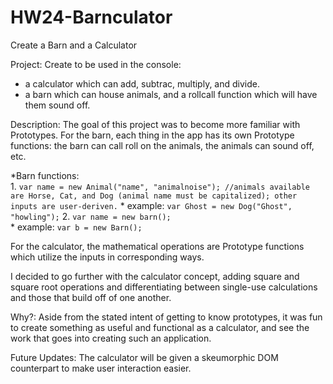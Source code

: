 HW24-Barnculator
================

Create a Barn and a Calculator

Project: Create to be used in the console:
* a calculator which can add, subtrac, multiply, and divide.
* a barn which can house animals, and a rollcall function which will have them sound off.

Description: The goal of this project was to become more familiar with Prototypes. 
For the barn, each thing in the app has its own Prototype functions: the barn can call roll on the animals, the animals can sound off, etc.

  *Barn functions:  
    1. `var name = new Animal("name", "animalnoise"); //animals available are Horse, Cat, and Dog (animal name must be capitalized); other inputs are user-deriven.`
      * example: `var Ghost = new Dog("Ghost", "howling");`
    2. `var name = new barn();`  
      * example: `var b = new Barn();`

For the calculator, the mathematical operations are Prototype functions which utilize the inputs in corresponding ways.


I decided to go further with the calculator concept, adding square and square root operations and differentiating between single-use calculations and those that build off of one another.

Why?: Aside from the stated intent of getting to know prototypes, it was fun to create something as useful and functional as a calculator, and see the work that goes into creating such an application.

Future Updates: The calculator will be given a skeumorphic DOM counterpart to make user interaction easier.
